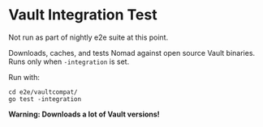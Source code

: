 # Vault Integration Test

Not run as part of nightly e2e suite at this point.

Downloads, caches, and tests Nomad against open source Vault binaries. Runs
only when `-integration` is set.

Run with:

```
cd e2e/vaultcompat/
go test -integration
```

**Warning: Downloads a lot of Vault versions!**
